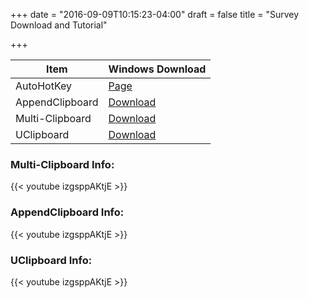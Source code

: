+++
date = "2016-09-09T10:15:23-04:00"
draft = false
title = "Survey Download and Tutorial"

+++

Item | Windows Download
--- | ---
AutoHotKey | [Page](https://autohotkey.com)
AppendClipboard | [Download](autohotkey.com)
Multi-Clipboard | [Download](autohotkey.com)
UClipboard | [Download](autohotkey.com)

### Multi-Clipboard Info:
{{< youtube izgsppAKtjE >}}
</br>
### AppendClipboard Info:
{{< youtube izgsppAKtjE >}}
</br>
### UClipboard Info:
{{< youtube izgsppAKtjE >}}
